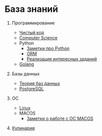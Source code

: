 База знаний
===========
1. Программирование
    - [Чистый код](clean-code/clean-code-index.md)
    - [Computer Science](computer-science/computer-science-index.md)
    - Python
        - [Заметки про Python](python/python-notes-index.md)
        - [ORM](python/orm-index.md)
        - [Реализация интересных заданий](python/code-examples-index.md)
    - [Golang](golang/golang-notes-index.md)
2. Базы данных
    - [Теория баз данных](db/database-theory-index.md)
    - [PostgreSQL](db/postgresql.md)
3. ОС
    - [Linux](./linux/index.md) 
    - MACOS
        - [Заметки о работе с ОС MACOS](macos/macos-notes-index.md)

4. [Кулинария](gastronomy/gastronomy-index.md)